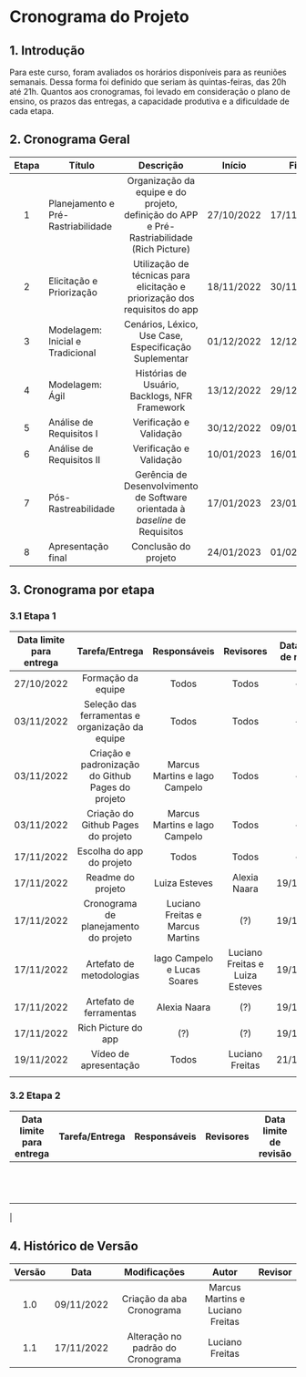 # Cronograma do Projeto

## 1. Introdução

Para este curso, foram avaliados os horários disponíveis para as reuniões semanais. Dessa forma foi definido que seriam às quintas-feiras, das 20h até 21h. Quantos aos cronogramas, foi levado em consideração o plano de ensino, os prazos das entregas, a capacidade produtiva e a dificuldade de cada etapa.

## 2. Cronograma Geral
<!-- As descrições da etapa 3 a 8 ainda precisam ser melhor descritas -->

| Etapa | Título                             |                                         Descrição                                         |   Início   |    Fim     |
| :---: | ---------------------------------- | :---------------------------------------------------------------------------------------: | :--------: | :--------: |
|   1   | Planejamento e Pré-Rastriabilidade | Organização da equipe e do projeto, definição do APP e Pré-Rastriabilidade (Rich Picture) | 27/10/2022 | 17/11/2022 |
|   2   | Elicitação e Priorização           |        Utilização de técnicas para elicitação e priorização dos requisitos do app         | 18/11/2022 | 30/11/2022 |
|   3   | Modelagem: Inicial e Tradicional   |                   Cenários, Léxico, Use Case, Especificação Suplementar                   | 01/12/2022 | 12/12/2022 |
|   4   | Modelagem: Ágil                    |                       Histórias de Usuário, Backlogs, NFR Framework                       | 13/12/2022 | 29/12/2022 |
|   5   | Análise de Requisitos I            |                                  Verificação e Validação                                  | 30/12/2022 | 09/01/2023 |
|   6   | Análise de Requisitos II           |                                  Verificação e Validação                                  | 10/01/2023 | 16/01/2023 |
|   7   | Pós-Rastreabilidade                |       Gerência de Desenvolvimento de Software orientada à _baseline_ de Requisitos        | 17/01/2023 | 23/01/2023 |
|   8   | Apresentação final                 |                                   Conclusão do projeto                                    | 24/01/2023 | 01/02/2023 |


## 3. Cronograma por etapa

### 3.1 Etapa 1

| Data limite para entrega |                  Tarefa/Entrega                   |           Responsáveis           |            Revisores            | Data limite de revisão |
| :----------------------: | :-----------------------------------------------: | :------------------------------: | :-----------------------------: | :--------------------: |
|        27/10/2022        |                Formação da equipe                 |              Todos               |              Todos              |          ---           |
|        03/11/2022        |  Seleção das ferramentas e organização da equipe  |              Todos               |              Todos              |          ---           |
|        03/11/2022        | Criação e padronização do Github Pages do projeto |  Marcus Martins e Iago Campelo   |              Todos              |          ---           |
|        03/11/2022        |        Criação do Github Pages do projeto         |  Marcus Martins e Iago Campelo   |              Todos              |          ---           |
|        17/11/2022        |             Escolha do app do projeto             |              Todos               |              Todos              |          ---           |
|        17/11/2022        |                 Readme do projeto                 |          Luiza Esteves           |          Alexia Naara           |       19/11/2022       |
|        17/11/2022        |       Cronograma de planejamento do projeto       | Luciano Freitas e Marcus Martins |               (?)               |       19/11/2022       |
|        17/11/2022        |             Artefato de metodologias              |   Iago Campelo e Lucas Soares    | Luciano Freitas e Luiza Esteves |       19/11/2022       |
|        17/11/2022        |              Artefato de ferramentas              |           Alexia Naara           |               (?)               |       19/11/2022       |
|        17/11/2022        |                Rich Picture do app                |               (?)                |               (?)               |       19/11/2022       |
|        19/11/2022        |               Vídeo de apresentação               |              Todos               |         Luciano Freitas         |       21/11/2022       |
|                          |                                                   |                                  |                                 |                        |

### 3.2 Etapa 2

| Data limite para entrega | Tarefa/Entrega | Responsáveis | Revisores | Data limite de revisão |
| :----------------------: | :------------: | :----------: | :-------: | :--------------------: |
|                          |                |              |           |                        |
|                          |                |              |           |                        |
|                          |                |              |           |                        |
|                          |                |              |           |                        |
|                          |                |              |           |                        |
|                          |                |              |           |                        |
|                          |                |              |           |                        |
|                          |                |              |           |                        |
|                          |                |              |           |                        |
|                          |                |              |           |                        |
|                          |                |              |           |                        |
|                          |                |              |           |                        |

<!-- ## 6. Entregas da disciplina

| Etapa | Descrição                                                                                | Dia de entrega |
| :---: | ---------------------------------------------------------------------------------------- | :------------: |
|   1   | Planejamento da equipe e do projeto, escolha do app e Pré-Rastreabilidade (Rich Picture) |   21/11/2022   |
|   2   | Elicitação – Técnicas e Priorização                                                      |   30/11/2022   |
|   3   | Modelagem de Requisitos: Cenários , Léxico, Use Case, Especificação Suplementar          |   12/12/2022   |
|   4   | Modelagem de Requisitos - Ágil (Histórias de Usuário, Backlogs, NFR Framework)           |   04/01/2022   |
|   5   | Análise de Requisitos: Verificação e Validação 1                                         |   09/01/2022   |
|   6   | Análise de Requisitos: Verificação e Validação 2                                         |   16/01/2022   |
|   7   | Pós-Rastreabilidade                                                                      |   23/01/2022   |
|   8   | Apresentação final                                                                       |   01/02/2022   | --> |

## 4. Histórico de Versão

| Versão |    Data    |           Modificações            |              Autor               | Revisor |
| :----: | :--------: | :-------------------------------: | :------------------------------: | :-----: |
|  1.0   | 09/11/2022 |     Criação da aba Cronograma     | Marcus Martins e Luciano Freitas |         |
|  1.1   | 17/11/2022 | Alteração no padrão do Cronograma |         Luciano Freitas          |         |